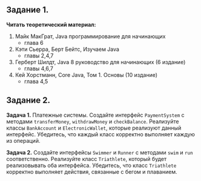 ## Задание 1.

**Читать теоретический материал:**

1. Майк МакГрат, Java программирование для начинающих
   - глава 6
2. Кэти Сьерра, Берт Бейтс, Изучаем Java
   - главы 2,4,7
3. Герберт Шилдт, Java 8 руководство для начинающих (6 издание)
   - главы 4,6,7
4. Кей Хорстманн, Core Java, Том 1. Основы (10 издание)
   - глава 4,5

## Задание 2.

**Задача 1.**
Платежные системы. Создайте интерфейс `PaymentSystem` с методами `transferMoney`, `withdrawMoney` и `checkBalance`. 
Реализуйте классы `BankAccount` и `ElectronicWallet`, которые реализуют данный интерфейс. 
Убедитесь, что каждый класс корректно выполняет каждую из операций.

**Задача 2.**
Создайте интерфейсы `Swimmer` и `Runner` с методами `swim` и `run` соответственно. Реализуйте класс `Triathlete`, 
который будет реализовывать оба интерфейса. Убедитесь, что класс `Triathlete` корректно выполняет действия, связанные с бегом и плаванием.